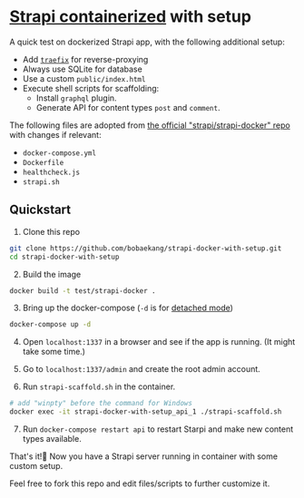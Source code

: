 # [Strapi containerized](https://github.com/strapi/strapi-docker) with setup

A quick test on dockerized Strapi app, with the following additional setup:

- Add [`traefix`](https://traefik.io/) for reverse-proxying
- Always use SQLite for database
- Use a custom `public/index.html`
- Execute shell scripts for scaffolding:
  - Install `graphql` plugin.
  - Generate API for content types `post` and `comment`.

The following files are adopted from [the official "strapi/strapi-docker" repo](https://github.com/strapi/strapi-docker) with changes if relevant:

- `docker-compose.yml`
- `Dockerfile`
- `healthcheck.js`
- `strapi.sh`

## Quickstart

1. Clone this repo

```sh
git clone https://github.com/bobaekang/strapi-docker-with-setup.git
cd strapi-docker-with-setup
```

2. Build the image

```sh
docker build -t test/strapi-docker .
```

3. Bring up the docker-compose (`-d` is for [detached mode](https://docs.docker.com/v17.09/compose/reference/up/))

```sh
docker-compose up -d
```

4. Open `localhost:1337` in a browser and see if the app is running. (It might take some time.)

5. Go to `localhost:1337/admin` and create the root admin account.

6. Run `strapi-scaffold.sh` in the container.

```sh
# add "winpty" before the command for Windows
docker exec -it strapi-docker-with-setup_api_1 ./strapi-scaffold.sh
```

7. Run `docker-compose restart api` to restart Starpi and make new content types available.

That's it!:raised_hands: Now you have a Strapi server running in container with some custom setup.

Feel free to fork this repo and edit files/scripts to further customize it.
